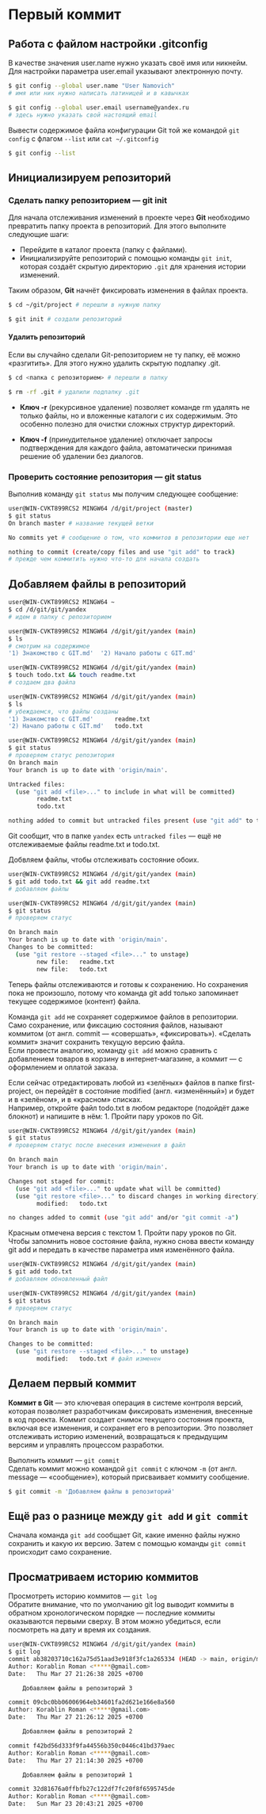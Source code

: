 # Первый коммит
## Работа с файлом настройки .gitconfig

В качестве значения user.name нужно указать своё имя или никнейм. Для настройки параметра user.email указывают электронную почту.

```Bash
$ git config --global user.name "User Namovich" 
# имя или ник нужно написать латиницей и в кавычках

$ git config --global user.email username@yandex.ru
# здесь нужно указать свой настоящий email
```

Вывести содержимое файла конфигурации Git той же командой ```git config``` с флагом ```--list``` или ```cat ~/.gitconfig```    
```Bash
$ git config --list
```

## Инициализируем репозиторий
### Сделать папку репозиторием — git init

Для начала отслеживания изменений в проекте через **Git** необходимо превратить папку проекта в репозиторий. Для этого выполните следующие шаги:  
* Перейдите в каталог проекта (папку с файлами).  
* Инициализируйте репозиторий с помощью команды ```git init```, которая создаёт скрытую директорию ```.git``` для хранения истории изменений.  

Таким образом, **Git** начнёт фиксировать изменения в файлах проекта.

```Bash
$ cd ~/git/project # перешли в нужную папку

$ git init # создали репозиторий
```
#### Удалить репозиторий
Если вы случайно сделали Git-репозиторием не ту папку, её можно «разгитить». Для этого нужно удалить скрытую подпапку .git.  
```Bash
$ cd <папка с репозиторием> # перешли в папку

$ rm -rf .git # удалили подпапку .git
```
* **Ключ -r** (рекурсивное удаление) позволяет команде rm удалять не только файлы, но и вложенные каталоги с их содержимым. Это особенно полезно для очистки сложных структур директорий.  

* **Ключ -f** (принудительное удаление) отключает запросы подтверждения для каждого файла, автоматически принимая решение об удалении без диалогов.  

### Проверить состояние репозитория — git status

Выполнив команду ```git status``` мы получим следующее сообщение:  

```Bash
user@WIN-CVKT899RCS2 MINGW64 /d/git/project (master)
$ git status
On branch master # название текущей ветки

No commits yet # сообщение о том, что коммитов в репозитории еще нет

nothing to commit (create/copy files and use "git add" to track) 
# прежде чем коммитить нужно что-то для начала создать
```
## Добавляем файлы в репозиторий

```Bash
user@WIN-CVKT899RCS2 MINGW64 ~
$ cd /d/git/git/yandex
# идем в папку с репозиторием

user@WIN-CVKT899RCS2 MINGW64 /d/git/git/yandex (main)
$ ls
# смотрим на содержимое
'1) Знакомство с GIT.md'  '2) Начало работы с GIT.md'

user@WIN-CVKT899RCS2 MINGW64 /d/git/git/yandex (main)
$ touch todo.txt && touch readme.txt
# создаем два файла

user@WIN-CVKT899RCS2 MINGW64 /d/git/git/yandex (main)
$ ls
# убеждаемся, что файлы созданы
'1) Знакомство с GIT.md'      readme.txt
'2) Начало работы с GIT.md'   todo.txt

user@WIN-CVKT899RCS2 MINGW64 /d/git/git/yandex (main)
$ git status
# проверяем статус репозитория
On branch main
Your branch is up to date with 'origin/main'.

Untracked files:
  (use "git add <file>..." to include in what will be committed)
        readme.txt
        todo.txt

nothing added to commit but untracked files present (use "git add" to track)
```

Git сообщит, что в папке ```yandex``` есть ```untracked files``` — ещё не отслеживаемые файлы readme.txt и todo.txt.  

Добвляем файлы, чтобы отслеживать состояние обоих.  
```Bash
user@WIN-CVKT899RCS2 MINGW64 /d/git/git/yandex (main)
$ git add todo.txt && git add readme.txt
# добавляем файлы

user@WIN-CVKT899RCS2 MINGW64 /d/git/git/yandex (main)
$ git status
# проверяем статус

On branch main  
Your branch is up to date with 'origin/main'.  
Changes to be committed:  
  (use "git restore --staged <file>..." to unstage)  
        new file:   readme.txt  
        new file:   todo.txt 
```

Теперь файлы отслеживаются и готовы к сохранению. Но сохранения пока не произошло, потому что команда git add только запоминает текущее содержимое (контент) файла.

Команда ```git add``` не сохраняет содержимое файлов в репозитории. Само сохранение, или фиксацию состояния файлов, называют коммитом (от англ. commit — «совершать», «фиксировать»). «Сделать коммит» значит сохранить текущую версию файла.  
 Если провести аналогию, команду ```git add``` можно сравнить с добавлением товаров в корзину в интернет-магазине, а коммит — с оформлением и оплатой заказа.

 Если сейчас отредактировать любой из «зелёных» файлов в папке first-project, он перейдёт в состояние modified (англ. «изменённый») и будет и в «зелёном», и в «красном» списках.   
 Например, откройте файл todo.txt в любом редакторе (подойдёт даже блокнот) и напишите в нём: 1. Пройти пару уроков по Git.  

```Bash
user@WIN-CVKT899RCS2 MINGW64 /d/git/git/yandex (main)
$ git status
# проверяем статус после внесения изменения в файл

On branch main
Your branch is up to date with 'origin/main'.

Changes not staged for commit:
  (use "git add <file>..." to update what will be committed)
  (use "git restore <file>..." to discard changes in working directory)
        modified:   todo.txt

no changes added to commit (use "git add" and/or "git commit -a")
```  

Красным отмечена версия с текстом 1. Пройти пару уроков по Git.
Чтобы запомнить новое состояние файла, нужно снова ввести команду git add и передать в качестве параметра имя изменённого файла.  

```Bash
user@WIN-CVKT899RCS2 MINGW64 /d/git/git/yandex (main)
$ git add todo.txt
# добавляем обновленный файл

user@WIN-CVKT899RCS2 MINGW64 /d/git/git/yandex (main)
$ git status
# првоеряем статус

On branch main
Your branch is up to date with 'origin/main'.

Changes to be committed:
  (use "git restore --staged <file>..." to unstage)
        modified:   todo.txt # файл изменен
```

## Делаем первый коммит  

**Коммит в Git** — это ключевая операция в системе контроля версий, которая позволяет разработчикам фиксировать изменения, внесенные в код проекта. Коммит создает снимок текущего состояния проекта, включая все изменения, и сохраняет его в репозитории. Это позволяет отслеживать историю изменений, возвращаться к предыдущим версиям и управлять процессом разработки.  

Выполнить коммит — ```git commit```  
Сделать коммит можно командой ```git commit``` c ключом ```-m``` (от англ. message — «сообщение»), который присваивает коммиту сообщение.  

```Bash
$ git commit -m 'Добавляем файлы в репозиторий'
```

## Ещё раз о разнице между ```git add``` и ```git commit```  
Сначала команда ```git add``` сообщает Git, какие именно файлы нужно сохранить и какую их версию. Затем с помощью команды ```git commit``` происходит само сохранение.   

## Просматриваем историю коммитов  

Просмотреть историю коммитов — ```git log```  
Обратите внимание, что по умолчанию git log выводит коммиты в обратном хронологическом порядке — последние коммиты оказываются первыми сверху. В этом можно убедиться, если посмотреть на дату и время их создания.   

```Bash
user@WIN-CVKT899RCS2 MINGW64 /d/git/git/yandex (main)
$ git log
commit ab38203710c162a75d51aad3e918f3fc1a265334 (HEAD -> main, origin/main, origin/HEAD)
Author: Korablin Roman <*****@gmail.com>
Date:   Thu Mar 27 21:26:38 2025 +0700

    Добавляем файлы в репозиторий 3

commit 09cbc0bb06006964eb34601fa2d621e166e8a560
Author: Korablin Roman <*****@gmail.com>
Date:   Thu Mar 27 21:26:12 2025 +0700

    Добавляем файлы в репозиторий 2

commit f42bd56d333f9fa44556b350c0446c41bd379aec
Author: Korablin Roman <*****@gmail.com>
Date:   Thu Mar 27 21:14:30 2025 +0700

    Добавляем файлы в репозиторий 1

commit 32d81676a0ffbfb27c122df7fc20f8f6595745de
Author: Korablin Roman <*****@gmail.com>
Date:   Sun Mar 23 20:43:21 2025 +0700
```

